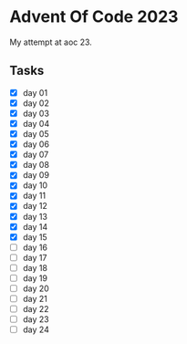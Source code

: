 # Advent Of Code 2023

My attempt at aoc 23.

## Tasks

- [x] day 01
- [x] day 02
- [x] day 03
- [x] day 04
- [x] day 05
- [x] day 06
- [x] day 07
- [x] day 08
- [x] day 09
- [x] day 10
- [x] day 11
- [x] day 12
- [x] day 13
- [x] day 14
- [x] day 15
- [ ] day 16
- [ ] day 17
- [ ] day 18
- [ ] day 19
- [ ] day 20
- [ ] day 21
- [ ] day 22
- [ ] day 23
- [ ] day 24
